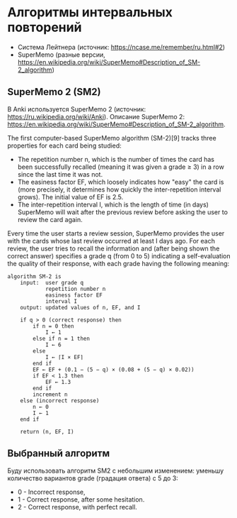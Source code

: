 # Алгоритмы интервальных повторений

- Система Лейтнера (источник: https://ncase.me/remember/ru.html#2)
- SuperMemo (разные версии, https://en.wikipedia.org/wiki/SuperMemo#Description_of_SM-2_algorithm)

## SuperMemo 2 (SM2)

В Anki используется SuperMemo 2 (источник: https://ru.wikipedia.org/wiki/Anki). Описание SuperMemo 2: https://en.wikipedia.org/wiki/SuperMemo#Description_of_SM-2_algorithm. 

The first computer-based SuperMemo algorithm (SM-2)[9] tracks three properties for each card being studied:

- The repetition number n, which is the number of times the card has been successfully recalled (meaning it was given a grade ≥ 3) in a row since the last time it was not.
- The easiness factor EF, which loosely indicates how "easy" the card is (more precisely, it determines how quickly the inter-repetition interval grows). The initial value of EF is 2.5.
- The inter-repetition interval I, which is the length of time (in days) SuperMemo will wait after the previous review before asking the user to review the card again.

Every time the user starts a review session, SuperMemo provides the user with the cards whose last review occurred at least I days ago. For each review, the user tries to recall the information and (after being shown the correct answer) specifies a grade q (from 0 to 5) indicating a self-evaluation the quality of their response, with each grade having the following meaning:

```
algorithm SM-2 is
    input:  user grade q
            repetition number n
            easiness factor EF
            interval I
    output: updated values of n, EF, and I

    if q > 0 (correct response) then
        if n = 0 then
            I ← 1
        else if n = 1 then
            I ← 6
        else
            I ← ⌈I × EF⌉
        end if
        EF ← EF + (0.1 − (5 − q) × (0.08 + (5 − q) × 0.02))
        if EF < 1.3 then
            EF ← 1.3
        end if
        increment n
    else (incorrect response)
        n ← 0
        I ← 1
    end if

    return (n, EF, I)
```

## Выбранный алгоритм

Буду использовать алгоритм SM2 с небольшим изменением: уменьшу количество вариантов grade (градация ответа) с 5 до 3:
- 0 - Incorrect response, 
- 1 - Correct response, after some hesitation.
- 2 - Correct response, with perfect recall.

